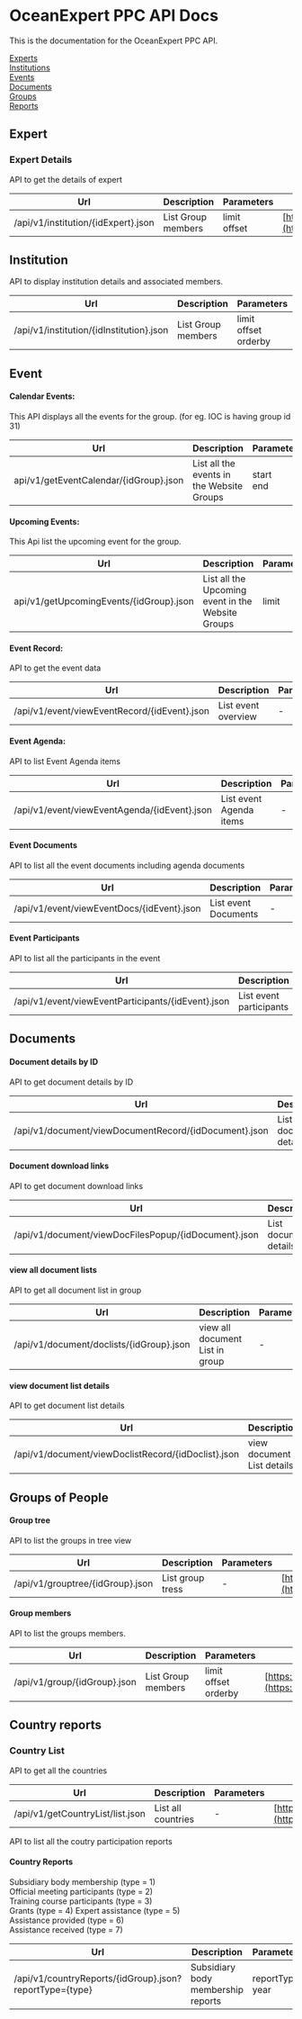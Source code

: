 
# OceanExpert PPC API Docs    


This is the documentation for the OceanExpert PPC API.

[Experts](#expert)    
[Institutions](#institution)    
[Events](#event)    
[Documents](#document)    
[Groups](#groups-of-people)    
[Reports](#reports)    


## Expert

### Expert Details

API to get the details of expert

Url  | Description | Parameters | Examples 
------------- | ------------- | ------------ | ----------
/api/v1/institution/{idExpert}.json  | List Group members  | limit<br/>offset  | [https://www.oceanexpert.net/api/v1/expert/27036.json](https://www.oceanexpert.net/api/v1/expert/27036.json)



## Institution

API to display institution details and associated members.

Url  | Description | Parameters | Examples 
------------- | ------------- | ------------ | ----------
/api/v1/institution/{idInstitution}.json  | List Group members  | limit<br/>offset<br />orderby  | [https://www.oceanexpert.net/api/v1/institution/6860.json](https://www.oceanexpert.net/api/v1/institution/6860.json)



## Event

#### Calendar Events:
This API displays all the events for the group. (for eg. IOC is having group id 31) 

Url  | Description | Parameters | Examples 
------------- | ------------- | ------------ | ----------
api/v1/getEventCalendar/{idGroup}.json  | List all the events in the Website Groups  | start<br/> end  | [https://www.oceanexpert.net/api/v1/getEventCalendar/31.json?start=2018-03-01&end=2018-06-30](https://www.oceanexpert.net/api/v1/getEventCalendar/31.json?start=2018-03-01&end=2018-06-30) 

#### Upcoming Events:
This Api list the upcoming event for the group.

Url  | Description | Parameters | Examples 
------------- | ------------- | ------------ | ----------
api/v1/getUpcomingEvents/{idGroup}.json  | List all the Upcoming event in the Website Groups  | limit  | [https://www.oceanexpert.net/api/v1/getUpcomingEvents/31.json](https://www.oceanexpert.net/api/v1/getUpcomingEvents/31.json)


#### Event Record:
API to get the event data
	
Url  | Description | Parameters | Examples 
------------- | ------------- | ------------ | ----------
/api/v1/event/viewEventRecord/{idEvent}.json  | List event overview  | -  | [https://www.oceanexpert.net/api/v1/event/viewEventRecord/1879.json](https://www.oceanexpert.net/api/v1/event/viewEventRecord/1879.json)

#### Event Agenda:

API to list Event Agenda items

Url  | Description | Parameters | Examples 
------------- | ------------- | ------------ | ----------
/api/v1/event/viewEventAgenda/{idEvent}.json  | List event Agenda items  | -  | [https://www.oceanexpert.net/api/v1/event/viewEventAgenda/1879.json](https://www.oceanexpert.net/api/v1/event/viewEventAgenda/1879.json)

#### Event Documents
API to list all the event documents including agenda documents

Url  | Description | Parameters | Examples 
------------- | ------------- | ------------ | ----------
/api/v1/event/viewEventDocs/{idEvent}.json  | List event Documents  | -  | [https://www.oceanexpert.net/api/v1/event/viewEventDocs/1879.json](https://www.oceanexpert.net/api/v1/event/viewEventDocs/1879.json)

#### Event Participants
API to list all the participants in the event

Url  | Description | Parameters | Examples 
------------- | ------------- | ------------ | ----------
/api/v1/event/viewEventParticipants/{idEvent}.json  | List event participants | -  | [https://www.oceanexpert.net/api/v1/event/viewEventParticipants/1879.json](https://www.oceanexpert.net/api/v1/event/viewEventParticipants/1879.json)

## Documents
#### Document details by ID
API to get document details by ID

Url  | Description | Parameters | Examples 
------------- | ------------- | ------------ | ----------
/api/v1/document/viewDocumentRecord/{idDocument}.json  | List document details | -  | [https://www.oceanexpert.net/api/v1/document/viewDocumentRecord/19058.json](https://www.oceanexpert.net/api/v1/document/viewDocumentRecord/19058.json)

#### Document download links
API to get document download links

Url  | Description | Parameters | Examples 
------------- | ------------- | ------------ | ----------
/api/v1/document/viewDocFilesPopup/{idDocument}.json  | List document details | -  | [https://www.oceanexpert.net/api/v1/document/viewDocFilesPopup/19058.json](https://www.oceanexpert.net/api/v1/document/viewDocFilesPopup/19058.json)

#### view all document lists
API to get all document list in group

Url  | Description | Parameters | Examples 
------------- | ------------- | ------------ | ----------
/api/v1/document/doclists/{idGroup}.json  | view all document List in group | -  | [https://www.oceanexpert.net/api/v1/document/doclists/31.json](https://www.oceanexpert.net/api/v1/document/doclists/31.json)

#### view document list details
API to get document list details

Url  | Description | Parameters | Examples 
------------- | ------------- | ------------ | ----------
/api/v1/document/viewDoclistRecord/{idDoclist}.json  | view document List details | -  | [https://www.oceanexpert.net/api/v1/document/viewDoclistRecord/90.json](https://www.oceanexpert.net/api/v1/document/viewDoclistRecord/90.json)


## Groups of People

#### Group tree
API to list the groups in tree view

Url  | Description | Parameters | Examples 
------------- | ------------- | ------------ | ----------
/api/v1/grouptree/{idGroup}.json  | List group tress  | -  | [https://www.oceanexpert.net/api/v1/grouptree/31.json](https://www.oceanexpert.net/api/v1/grouptree/31.json)

#### Group members
API to list the groups members.

Url  | Description | Parameters | Examples 
------------- | ------------- | ------------ | ----------
/api/v1/group/{idGroup}.json  | List Group members  | limit<br/>offset<br />orderby  | [https://www.oceanexpert.net/api/v1/group/31.json](https://www.oceanexpert.net/api/v1/group/31.json)


## Country reports

### Country List

API to get all the countries

Url  | Description | Parameters | Examples 
------------- | ------------- | ------------ | ----------
/api/v1/getCountryList/list.json  | List all countries  | -  | [https://www.oceanexpert.net/api/v1/getCountryList/list.json](https://www.oceanexpert.net/api/v1/getCountryList/list.json)

API to list all the coutry participation reports

#### Country Reports
Subsidiary body membership (type = 1)  
Official meeting participants (type = 2)  
Training course participants (type = 3)  
Grants (type = 4)
Expert assistance (type = 5)  
Assistance provided (type = 6)  
Assistance received (type = 7)

Url  | Description | Parameters | Examples 
------------- | ------------- | ------------ | ----------
/api/v1/countryReports/{idGroup}.json?reportType={type}  | Subsidiary body membership reports  | reportType year   | [https://www.oceanexpert.net/api/v1/countryReports/31.json?reportType=3&year=2017 ](https://www.oceanexpert.net/api/v1/countryReports/31.json?reportType=3&year=2017)
